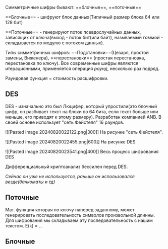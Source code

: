 Симметричные шифры бывают: ==блочные==, ==поточные==

==Блочные== - шифруют блок данных(Типичный размер блока 64 или 128 бит)

==Поточные== - генерируют поток псевдослучайных данных, зависящих от ключа(выход - поток бит(или байт), называемый _гаммой_ - складывается по модулю с потоком данных).

Типы симметричных шифров: ==Подстановки==(Цезаря, простой замены, Виженера), ==перестановки== (простая перестановка, перестановка по ключу). Все современные шифры являются итерационными, применяется операция _раунд_, несколько раз подряд.

Раундовая функция = стоимость расшифровки.

## DES

DES - изначально это был Люцифер, который упростили(это блочный шифр, он разбивает текст на блоки по 64 бита, если текст больше или меньше, его приводят к этому размеру). Разработан компанией ANB. В своей основе использует "сеть Фейстеля" 16 раундов.

![[Pasted image 20240820022122.png|300]]
На рисунке "сеть Фейстеля".

![[Pasted image 20240820022455.png|600]]
На рисунке DES

![[Pasted image 20240820023541.png|400]]
Весь процесс шифрования DES

Дифференциальный криптоанализ бессилен перед DES.

_Сейчас он уже не используется, раньше он использовался везде(банкоматы и тд)_


## Поточные
Мат. функция которая по ключу наперед заданному, может генерировать последовательность символов произвольной длинны. Для шифрования мы складываем эту последовательность с нашим текстом.
E(k) = ...

## Блочные

